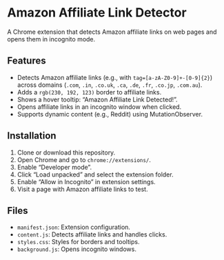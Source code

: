 # Amazon Affiliate Link Detector

A Chrome extension that detects Amazon affiliate links on web pages and opens them in incognito mode.

## Features
- Detects Amazon affiliate links (e.g., with `tag=[a-zA-Z0-9]+-[0-9]{2}`) across domains (`.com`, `.in`, `.co.uk`, `.ca`, `.de`, `.fr`, `.co.jp`, `.com.au`).
- Adds a `rgb(230, 192, 123)` border to affiliate links.
- Shows a hover tooltip: “Amazon Affiliate Link Detected!”.
- Opens affiliate links in an incognito window when clicked.
- Supports dynamic content (e.g., Reddit) using MutationObserver.

## Installation
1. Clone or download this repository.
2. Open Chrome and go to `chrome://extensions/`.
3. Enable “Developer mode”.
4. Click “Load unpacked” and select the extension folder.
5. Enable “Allow in Incognito” in extension settings.
6. Visit a page with Amazon affiliate links to test.

## Files
- `manifest.json`: Extension configuration.
- `content.js`: Detects affiliate links and handles clicks.
- `styles.css`: Styles for borders and tooltips.
- `background.js`: Opens incognito windows.